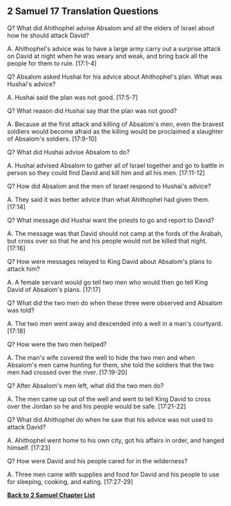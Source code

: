 ## 2 Samuel 17 Translation Questions ##

Q? What did Ahithophel advise Absalom and all the elders of Israel about how he should attack David?

A. Ahithophel's advice was to have a large army carry out a surprise attack on David at night when he was weary and weak, and bring back all the people for them to rule. [17:1-4]

Q? Absalom asked Hushai for his advice about Ahithophel's plan. What was Hushai's advice?

A. Hushai said the plan was not good. [17:5-7]

Q? What reason did Hushai say that the plan was not good?

A. Because at the first attack and killing of Absalom's men, even the bravest soldiers would become afraid as the killing would be proclaimed a slaughter of Absalom's soldiers. [17:9-10]

Q? What did Hushai advise Absalom to do?

A. Hushai advised Absalom to gather all of Israel together and go to battle in person so they could find David and kill him and all his men. [17:11-12]

Q? How did Absalom and the men of Israel respond to Hushai's advice?

A. They said it was better advice than what Ahithophel had given them. [17:14]

Q? What message did Hushai want the priests to go and report to David?

A. The message was that David should not camp at the fords of the Arabah, but cross over so that he and his people would not be killed that night. [17:16]

Q? How were messages relayed to King David about Absalom's plans to attack him?

A. A female servant would go tell two men who would then go tell King David of Absalom's plans. [17:17]

Q? What did the two men do when these three were observed and Absalom was told?

A. The two men went away and descended into a well in a man's courtyard. [17:18]

Q? How were the two men helped?

A. The man's wife covered the well to hide the two men and when Absalom's men came hunting for them, she told the soldiers that the two men had crossed over the river. [17:19-20]

Q? After Absalom's men left, what did the two men do?

A. The men came up out of the well and went to tell King David to cross over the Jordan so he and his people would be safe. [17:21-22]

Q? What did Ahithophel do when he saw that his advice was not used to attack David?

A. Ahithophel went home to his own city, got his affairs in order, and hanged himself. [17:23]

Q? How were David and his people cared for in the wilderness?

A. Three men came with supplies and food for David and his people to use for sleeping, cooking, and eating. [17:27-29]

__[Back to 2 Samuel Chapter List](./)__

